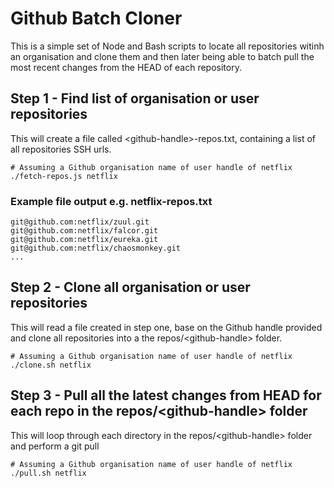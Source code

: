 # Github Batch Cloner

This is a simple set of Node and Bash scripts to locate all repositories witinh an organisation and clone them and then later being able to batch pull the most recent changes from the HEAD of each repository.

## Step 1 - Find list of organisation or user repositories

This will create a file called \<github-handle\>-repos.txt, containing a list of all repositories SSH urls.

```
# Assuming a Github organisation name of user handle of netflix
./fetch-repos.js netflix
```

### Example file output e.g. netflix-repos.txt

```
git@github.com:netflix/zuul.git
git@github.com:netflix/falcor.git
git@github.com:netflix/eureka.git
git@github.com:netflix/chaosmonkey.git
...
```

## Step 2 - Clone all organisation or user repositories

This will read a file created in step one, base on the Github handle provided and clone all repositories into a the repos/\<github-handle\> folder.

```
# Assuming a Github organisation name of user handle of netflix
./clone.sh netflix
```

## Step 3 - Pull all the latest changes from HEAD for each repo in the repos/\<github-handle\> folder

This will loop through each directory in the repos/\<github-handle\> folder and perform a git pull

```
# Assuming a Github organisation name of user handle of netflix
./pull.sh netflix
```